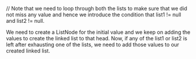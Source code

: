 ​// Note that we need to loop through both the lists to make sure that we did not miss any value and hence we introduce the condition that list1 != null and list2 != null. 

We need to create a ListNode for the initial value and we keep on adding the values to create the linked list to that head. Now, if any of the list1 or list2 is left after exhausting one of the lists, we need to add those values to our created linked list. 
